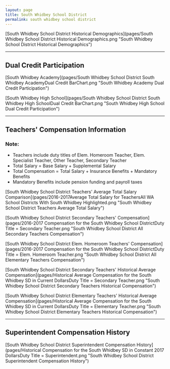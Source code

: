 ```yaml
---
layout: page
title: South Whidbey School District
permalink: south whidbey school district
---
```



[South Whidbey School District Historical Demographics](pages/South Whidbey School District Historical Demographics.png "South Whidbey School District Historical Demographics")

___

## Dual Credit Participation

[South Whidbey Academy](pages/South Whidbey School District South Whidbey AcademyDual Credit BarChart.png "South Whidbey Academy Dual Credit Participation")

[South Whidbey High School](pages/South Whidbey School District South Whidbey High SchoolDual Credit BarChart.png "South Whidbey High School Dual Credit Participation")


___

## Teachers' Compensation Information
### Note:
- Teachers include duty titles of Elem. Homeroom Teacher, Elem. Specialist Teacher, Other Teacher, Secondary Teacher
- Total Salary = Base Salary + Supplemental Salary
- Total Compensation = Total Salary + Insurance Benefits + Mandatory Benefits
- Mandatory Benefits include pension funding and payroll taxes

[South Whidbey School District Teachers' Average Total Salary Comparison](pages/2016-2017Average Total Salary for TeachersAll WA School Districts With South Whidbey Highlighted.png "South Whidbey School District Teachers Average Total Salary")

[South Whidbey School District Secondary Teachers' Compensation](pages/2016-2017 Compensation for the South Whidbey School DistrictDuty Title = Secondary Teacher.png "South Whidbey School District All Secondary Teachers Compensation")

[South Whidbey School District Elem. Homeroom Teachers' Compensation](pages/2016-2017 Compensation for the South Whidbey School DistrictDuty Title = Elem. Homeroom Teacher.png "South Whidbey School District All Elementary Teachers Compensation")

[South Whidbey School District Secondary Teachers' Historical Average Compensation](pages/Historical Average Compensation for the South Whidbey SD in Current DollarsDuty Title = Secondary Teacher.png "South Whidbey School District Secondary Teachers Historical Compensation")

[South Whidbey School District Elementary Teachers' Historical Average Compensation](pages/Historical Average Compensation for the South Whidbey SD in Current DollarsDuty Title = Elementary Teacher.png "South Whidbey School District Elementary Teachers Historical Compensation")


___

## Superintendent Compensation History

[South Whidbey School District Superintendent Compensation History](pages/Historical Compensation for the South Whidbey SD in Constant 2017 DollarsDuty Title = Superintendent.png "South Whidbey School District Superintendent Compensation History")

